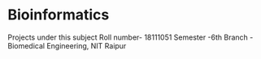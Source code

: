 # Bioinformatics
Projects under this subject
Roll number- 18111051
Semester -6th
Branch - Biomedical Engineering, NIT Raipur
